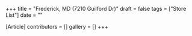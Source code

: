 +++
title = "Frederick, MD (7210 Guilford Dr)"
draft = false
tags = ["Store List"]
date = ""

[Article]
contributors = []
gallery = []
+++